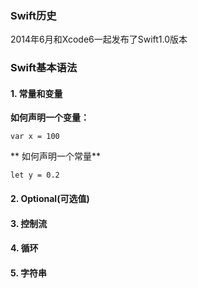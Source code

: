 ### Swift历史
2014年6月和Xcode6一起发布了Swift1.0版本

### Swift基本语法

 #### 1. 常量和变量

 **如何声明一个变量：**

 `var x = 100`
 
 ** 如何声明一个常量**

 `let y = 0.2`



 #### 2. Optional(可选值)
 #### 3. 控制流
 #### 4. 循环
 #### 5. 字符串